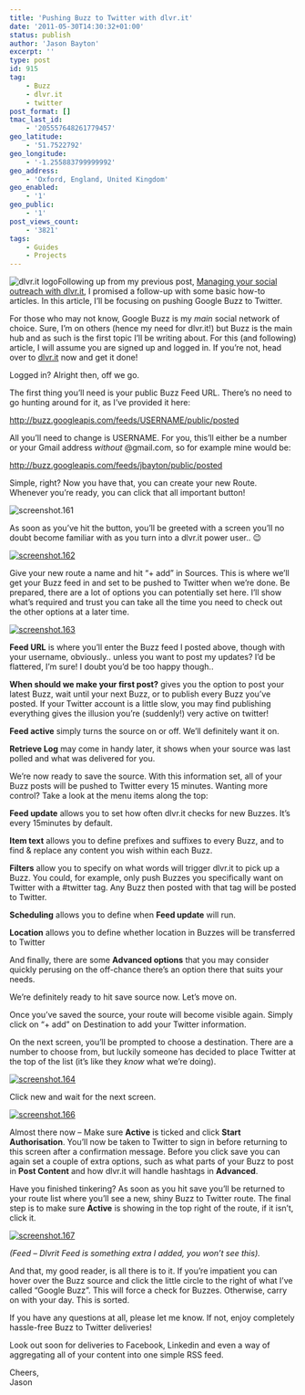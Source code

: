 ```yaml
---
title: 'Pushing Buzz to Twitter with dlvr.it'
date: '2011-05-30T14:30:32+01:00'
status: publish
author: 'Jason Bayton'
excerpt: ''
type: post
id: 915
tag:
    - Buzz
    - dlvr.it
    - twitter
post_format: []
tmac_last_id:
    - '205557648261779457'
geo_latitude:
    - '51.7522792'
geo_longitude:
    - '-1.255883799999992'
geo_address:
    - 'Oxford, England, United Kingdom'
geo_enabled:
    - '1'
geo_public:
    - '1'
post_views_count:
    - '3821'
tags:
    - Guides
    - Projects
---
```

![](http://static.dlvr.it/images/dlvrit_logo.png "dlvr.it logo")Following up from my previous post, [Managing your social outreach with dlvr.it](/2011/05/managing-your-social-outreach-with-dlvr-it/), I promised a follow-up with some basic how-to articles. In this article, I’ll be focusing on pushing Google Buzz to Twitter.

For those who may not know, Google Buzz is my *main* social network of choice. Sure, I’m on others (hence my need for dlvr.it!) but Buzz is the main hub and as such is the first topic I’ll be writing about. For this (and following) article, I will assume you are signed up and logged in. If you’re not, head over to [dlvr.it](http://dlvr.it) now and get it done!

Logged in? Alright then, off we go.

The first thing you’ll need is your public Buzz Feed URL. There’s no need to go hunting around for it, as I’ve provided it here:

http://buzz.googleapis.com/feeds/USERNAME/public/posted

All you’ll need to change is USERNAME. For you, this’ll either be a number or your Gmail address *without* @gmail.com, so for example mine would be:

http://buzz.googleapis.com/feeds/jbayton/public/posted

Simple, right? Now you have that, you can create your new Route. Whenever you’re ready, you can click that all important button!

![](https://bucket.bayton.uk-lon1.upcloudobjects.com/uploads/2011/05/screenshot.161.png "screenshot.161")

As soon as you’ve hit the button, you’ll be greeted with a screen you’ll no doubt become familiar with as you turn into a dlvr.it power user.. 😉

[![](https://bucket.bayton.uk-lon1.upcloudobjects.com/uploads/2011/05/screenshot.162.png "screenshot.162")](https://bucket.bayton.uk-lon1.upcloudobjects.com/uploads/2011/05/screenshot.162.png)

Give your new route a name and hit “+ add” in Sources. This is where we’ll get your Buzz feed in and set to be pushed to Twitter when we’re done. Be prepared, there are a lot of options you can potentially set here. I’ll show what’s required and trust you can take all the time you need to check out the other options at a later time.

[![](https://bucket.bayton.uk-lon1.upcloudobjects.com/uploads/2011/05/screenshot.163.png "screenshot.163")](https://bucket.bayton.uk-lon1.upcloudobjects.com/uploads/2011/05/screenshot.163.png)

**Feed URL** is where you’ll enter the Buzz feed I posted above, though with your username, obviously.. unless you want to post my updates? I’d be flattered, I’m sure! I doubt you’d be too happy though..

**When should we make your first post?** gives you the option to post your latest Buzz, wait until your next Buzz, or to publish every Buzz you’ve posted. If your Twitter account is a little slow, you may find publishing everything gives the illusion you’re (suddenly!) very active on twitter!

**Feed active** simply turns the source on or off. We’ll definitely want it on.

**Retrieve Log** may come in handy later, it shows when your source was last polled and what was delivered for you.

We’re now ready to save the source. With this information set, all of your Buzz posts will be pushed to Twitter every 15 minutes. Wanting more control? Take a look at the menu items along the top:

**Feed update** allows you to set how often dlvr.it checks for new Buzzes. It’s every 15minutes by default.

**Item text** allows you to define prefixes and suffixes to every Buzz, and to find &amp; replace any content you wish within each Buzz.

**Filters** allow you to specify on what words will trigger dlvr.it to pick up a Buzz. You could, for example, only push Buzzes you specifically want on Twitter with a #twitter tag. Any Buzz then posted with that tag will be posted to Twitter.

**Scheduling** allows you to define when **Feed update** will run.

**Location** allows you to define whether location in Buzzes will be transferred to Twitter

And finally, there are some **Advanced options** that you may consider quickly perusing on the off-chance there’s an option there that suits your needs.

We’re definitely ready to hit save source now. Let’s move on.

Once you’ve saved the source, your route will become visible again. Simply click on “+ add” on Destination to add your Twitter information.

On the next screen, you’ll be prompted to choose a destination. There are a number to choose from, but luckily someone has decided to place Twitter at the top of the list (it’s like they *know* what we’re doing).

[![](https://bucket.bayton.uk-lon1.upcloudobjects.com/uploads/2011/05/screenshot.164.png "screenshot.164")](https://bucket.bayton.uk-lon1.upcloudobjects.com/uploads/2011/05/screenshot.164.png)

Click new and wait for the next screen.

[![](https://bucket.bayton.uk-lon1.upcloudobjects.com/uploads/2011/05/screenshot.166.png "screenshot.166")](https://bucket.bayton.uk-lon1.upcloudobjects.com/uploads/2011/05/screenshot.166.png)

Almost there now – Make sure **Active** is ticked and click **Start Authorisation**. You’ll now be taken to Twitter to sign in before returning to this screen after a confirmation message. Before you click save you can again set a couple of extra options, such as what parts of your Buzz to post in **Post Content** and how dlvr.it will handle hashtags in **Advanced**.

Have you finished tinkering? As soon as you hit save you’ll be returned to your route list where you’ll see a new, shiny Buzz to Twitter route. The final step is to make sure **Active** is showing in the top right of the route, if it isn’t, click it.

[![](https://bucket.bayton.uk-lon1.upcloudobjects.com/uploads/2011/05/screenshot.167.png "screenshot.167")](https://bucket.bayton.uk-lon1.upcloudobjects.com/uploads/2011/05/screenshot.167.png)

*(Feed – Dlvrit Feed is something extra I added, you won’t see this).*

And that, my good reader, is all there is to it. If you’re impatient you can hover over the Buzz source and click the little circle to the right of what I’ve called “Google Buzz”. This will force a check for Buzzes. Otherwise, carry on with your day. This is sorted.

If you have any questions at all, please let me know. If not, enjoy completely hassle-free Buzz to Twitter deliveries!

Look out soon for deliveries to Facebook, Linkedin and even a way of aggregating all of your content into one simple RSS feed.

Cheers,  
Jason